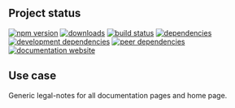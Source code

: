 <!-- !/usr/bin/env markdown
-*- coding: utf-8 -*-
region header
Copyright Torben Sickert (info["~at~"]torben.website) 16.12.2012

License
-------

This library written by Torben Sickert stand under a creative commons naming
3.0 unported license. See https://creativecommons.org/licenses/by/3.0/deed.de
endregion -->

Project status
--------------

[![npm version](https://badge.fury.io/js/legal-notes.svg)](https://www.npmjs.com/package/legal-notes)
[![downloads](https://img.shields.io/npm/dy/legal-notes.svg)](https://www.npmjs.com/package/legal-notes)
[![build status](https://travis-ci.org/thaibault/legalNotes.svg?branch=master)](https://travis-ci.org/thaibault/legaNotes)
[![dependencies](https://img.shields.io/david/thaibault/legal-notes.svg)](https://david-dm.org/thaibault/legal-notes)
[![development dependencies](https://img.shields.io/david/dev/thaibault/legal-notes.svg)](https://david-dm.org/thaibault/legal-notes?type=dev)
[![peer dependencies](https://img.shields.io/david/peer/thaibault/legal-notes.svg)](https://david-dm.org/thaibault/legal-notes?type=peer)
[![documentation website](https://img.shields.io/website-up-down-green-red/https/www.npmjs.com/package/legal-notes.svg?label=documentation-website)](https://www.npmjs.com/package/legal-notes)

<!--|deDE:Einsatz-->
Use case
--------

Generic legal-notes for all documentation pages and home page.

<!-- region modline
vim: set tabstop=4 shiftwidth=4 expandtab:
vim: foldmethod=marker foldmarker=region,endregion:
endregion -->
